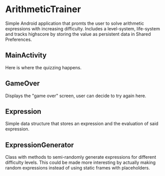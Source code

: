 # ArithmeticTrainer

Simple Android application that promts the user to solve arithmetic expressions with increasing difficulty. Includes a level-system, life-system and tracks highscore by storing the value as persistent data in Shared Preferences.

## MainActivity
Here is where the quizzing happens. 

## GameOver
Displays the "game over" screen, user can decide to try again here. 

## Expression
Simple data structure that stores an expression and the evaluation of said expression.

## ExpressionGenerator
Class with methods to semi-randomly generate expressions for different difficulty levels. 
This could be made more interesting by actually making random expressions instead of using static frames with placeholders.

